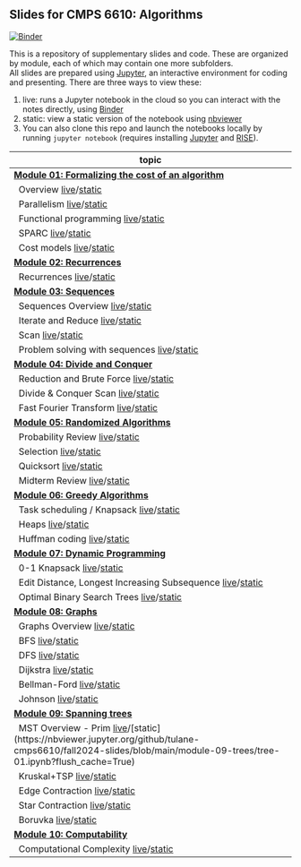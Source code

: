 ## Slides for CMPS 6610: Algorithms

[![Binder](https://mybinder.org/badge_logo.svg)](https://mybinder.org/v2/gh/tulane-cmps6610/fall2024-slides/main)

This is a repository of supplementary slides and code. These are organized by module, each of which may contain one more subfolders.  
All slides are prepared using [Jupyter](https://jupyter.org/), an interactive environment for coding and presenting. There are three ways to view these:

1. live: runs a Jupyter notebook in the cloud so you can interact with the notes directly, using [Binder](https://mybinder.org/v2/gh/tulane-cmps6610/fall2024-slides/main)
2. static: view a static version of the notebook using [nbviewer](https://nbviewer.jupyter.org)
3. You can also clone this repo and launch the notebooks locally by running `jupyter notebook` (requires installing  [Jupyter](https://jupyter.org/) and [RISE](https://rise.readthedocs.io/en/stable/index.html)).

|topic|
|-----|
|[**Module 01: Formalizing the cost of an algorithm**](https://github.com/tulane-cmps6610/fall2024-slides/tree/main/module-01-cost)|
|                              &nbsp;&nbsp;Overview [live](https://mybinder.org/v2/gh/tulane-cmps6610/fall2024-slides/main?filepath=module-01-cost/01-intro/01-intro.ipynb)/[static](https://nbviewer.jupyter.org/github/tulane-cmps6610/fall2024-slides/blob/main/module-01-cost/01-intro/01-intro.ipynb?flush_cache=True)|
|                           &nbsp;&nbsp;Parallelism [live](https://mybinder.org/v2/gh/tulane-cmps6610/fall2024-slides/main?filepath=module-01-cost/02-parallel/02-parallel.ipynb)/[static](https://nbviewer.jupyter.org/github/tulane-cmps6610/fall2024-slides/blob/main/module-01-cost/02-parallel/02-parallel.ipynb?flush_cache=True)|
|                &nbsp;&nbsp;Functional programming [live](https://mybinder.org/v2/gh/tulane-cmps6610/fall2024-slides/main?filepath=module-01-cost/03-functional/03-functional.ipynb)/[static](https://nbviewer.jupyter.org/github/tulane-cmps6610/fall2024-slides/blob/main/module-01-cost/03-functional/03-functional.ipynb?flush_cache=True)|
|                                 &nbsp;&nbsp;SPARC [live](https://mybinder.org/v2/gh/tulane-cmps6610/fall2024-slides/main?filepath=module-01-cost/04-sparc/04-sparc.ipynb)/[static](https://nbviewer.jupyter.org/github/tulane-cmps6610/fall2024-slides/blob/main/module-01-cost/04-sparc/04-sparc.ipynb?flush_cache=True)|
|                           &nbsp;&nbsp;Cost models [live](https://mybinder.org/v2/gh/tulane-cmps6610/fall2024-slides/main?filepath=module-01-cost/05-cost/05-cost.ipynb)/[static](https://nbviewer.jupyter.org/github/tulane-cmps6610/fall2024-slides/blob/main/module-01-cost/05-cost/05-cost.ipynb?flush_cache=True)|
|[                        **Module 02: Recurrences**](https://github.com/tulane-cmps6610/fall2024-slides/tree/main/module-02-recurrences)|
|                           &nbsp;&nbsp;Recurrences [live](https://mybinder.org/v2/gh/tulane-cmps6610/fall2024-slides/main?filepath=module-02-recurrences/recurrences.ipynb)/[static](https://nbviewer.jupyter.org/github/tulane-cmps6610/fall2024-slides/blob/main/module-02-recurrences/recurrences.ipynb?flush_cache=True)|
|[                          **Module 03: Sequences**](https://github.com/tulane-cmps6610/fall2024-slides/tree/main/module-03-sequences)|
|                    &nbsp;&nbsp;Sequences Overview [live](https://mybinder.org/v2/gh/tulane-cmps6610/fall2024-slides/main?filepath=module-03-sequences/01-sequences/01-sequence.ipynb)/[static](https://nbviewer.jupyter.org/github/tulane-cmps6610/fall2024-slides/blob/main/module-03-sequences/01-sequences/01-sequence.ipynb?flush_cache=True)|
|                    &nbsp;&nbsp;Iterate and Reduce [live](https://mybinder.org/v2/gh/tulane-cmps6610/fall2024-slides/main?filepath=module-03-sequences/02-operators/02-operators.ipynb)/[static](https://nbviewer.jupyter.org/github/tulane-cmps6610/fall2024-slides/blob/main/module-03-sequences/02-operators/02-operators.ipynb?flush_cache=True)|
|                                  &nbsp;&nbsp;Scan [live](https://mybinder.org/v2/gh/tulane-cmps6610/fall2024-slides/main?filepath=module-03-sequences/03-scan/03-scan.ipynb)/[static](https://nbviewer.jupyter.org/github/tulane-cmps6610/fall2024-slides/blob/main/module-03-sequences/03-scan/03-scan.ipynb?flush_cache=True)|
|        &nbsp;&nbsp;Problem solving with sequences [live](https://mybinder.org/v2/gh/tulane-cmps6610/fall2024-slides/main?filepath=module-03-sequences/04-problems/04-problems.ipynb)/[static](https://nbviewer.jupyter.org/github/tulane-cmps6610/fall2024-slides/blob/main/module-03-sequences/04-problems/04-problems.ipynb?flush_cache=True)|
|[                 **Module 04: Divide and Conquer**](https://github.com/tulane-cmps6610/fall2024-slides/tree/main/module-04-divide-and-conquer)|
&nbsp;&nbsp;Reduction and Brute Force [live](https://mybinder.org/v2/gh/tulane-cmps6610/fall2024-slides/main?filepath=module-04-divide-and-conquer/dc-01.ipynb)/[static](https://nbviewer.jupyter.org/github/tulane-cmps6610/fall2024-slides/blob/main/module-04-divide-and-conquer/dc-01.ipynb?flush_cache=True)|
&nbsp;&nbsp;Divide & Conquer Scan [live](https://mybinder.org/v2/gh/tulane-cmps6610/fall2024-slides/main?filepath=module-04-divide-and-conquer/dc-02.ipynb)/[static](https://nbviewer.jupyter.org/github/tulane-cmps6610/fall2024-slides/blob/main/module-04-divide-and-conquer/dc-02.ipynb?flush_cache=True)|
&nbsp;&nbsp;Fast Fourier Transform [live](https://mybinder.org/v2/gh/tulane-cmps6610/fall2024-slides/main?filepath=module-04-divide-and-conquer/dc-03.ipynb)/[static](https://nbviewer.jupyter.org/github/tulane-cmps6610/fall2024-slides/blob/main/module-04-divide-and-conquer/dc-03.ipynb?flush_cache=True)|
[              **Module 05: Randomized Algorithms**](https://github.com/tulane-cmps6610/fall2024-slides/tree/main/module-05-random)|
&nbsp;&nbsp;Probability Review [live](https://mybinder.org/v2/gh/tulane-cmps6610/fall2024-slides/main?filepath=module-05-random/random-01.ipynb)/[static](https://nbviewer.jupyter.org/github/tulane-cmps6610/fall2024-slides/blob/main/module-05-random/random-01.ipynb?flush_cache=True)|
&nbsp;&nbsp;Selection [live](https://mybinder.org/v2/gh/tulane-cmps6610/fall2024-slides/main?filepath=module-05-random/random-02.ipynb)/[static](https://nbviewer.jupyter.org/github/tulane-cmps6610/fall2024-slides/blob/main/module-05-random/random-02.ipynb?flush_cache=True)|
&nbsp;&nbsp;Quicksort [live](https://mybinder.org/v2/gh/tulane-cmps6610/fall2024-slides/main?filepath=module-05-random/random-03.ipynb)/[static](https://nbviewer.jupyter.org/github/tulane-cmps6610/fall2024-slides/blob/main/module-05-random/random-03.ipynb?flush_cache=True)|
&nbsp;&nbsp;Midterm Review [live](https://mybinder.org/v2/gh/tulane-cmps6610/fall2024-slides/main?filepath=module-05-random/midterm-review.ipynb)/[static](https://nbviewer.jupyter.org/github/tulane-cmps6610/fall2024-slides/blob/main/module-05-random/midterm-review.ipynb?flush_cache=True)|
|[                  **Module 06: Greedy Algorithms**](https://github.com/tulane-cmps6610/fall2024-slides/tree/main/module-06-greedy)|
&nbsp;&nbsp;Task scheduling / Knapsack [live](https://mybinder.org/v2/gh/tulane-cmps6610/fall2024-slides/main?filepath=module-06-greedy/greedy-01.ipynb)/[static](https://nbviewer.jupyter.org/github/tulane-cmps6610/fall2024-slides/blob/main/module-06-greedy/greedy-01.ipynb?flush_cache=True)|
&nbsp;&nbsp;Heaps [live](https://mybinder.org/v2/gh/tulane-cmps6610/fall2024-slides/main?filepath=module-06-greedy/greedy-02.ipynb)/[static](https://nbviewer.jupyter.org/github/tulane-cmps6610/fall2024-slides/blob/main/module-06-greedy/greedy-02.ipynb?flush_cache=True)|
&nbsp;&nbsp;Huffman coding [live](https://mybinder.org/v2/gh/tulane-cmps6610/fall2024-slides/main?filepath=module-06-greedy/greedy-03.ipynb)/[static](https://nbviewer.jupyter.org/github/tulane-cmps6610/fall2024-slides/blob/main/module-06-greedy/greedy-03.ipynb?flush_cache=True)|
|[                **Module 07: Dynamic Programming**](https://github.com/tulane-cmps6610/fall2024-slides/tree/main/module-07-dynamic)|
&nbsp;&nbsp;0-1 Knapsack [live](https://mybinder.org/v2/gh/tulane-cmps6610/fall2024-slides/main?filepath=module-07-dynamic/dp-01.ipynb)/[static](https://nbviewer.jupyter.org/github/tulane-cmps6610/fall2024-slides/blob/main/module-07-dynamic/dp-01.ipynb?flush_cache=Tru)|
&nbsp;&nbsp;Edit Distance, Longest Increasing Subsequence [live](https://mybinder.org/v2/gh/tulane-cmps6610/fall2024-slides/main?filepath=module-07-dynamic/dp-02.ipynb)/[static](https://nbviewer.jupyter.org/github/tulane-cmps6610/fall2024-slides/blob/main/module-07-dynamic/dp-02.ipynb?flush_cache=True)|
&nbsp;&nbsp;Optimal Binary Search Trees [live](https://mybinder.org/v2/gh/tulane-cmps6610/fall2024-slides/main?filepath=module-07-dynamic/dp-03.ipynb)/[static](https://nbviewer.jupyter.org/github/tulane-cmps6610/fall2024-slides/blob/main/module-07-dynamic/dp-03.ipynb?flush_cache=True)|
|[                             **Module 08: Graphs**](https://github.com/tulane-cmps6610/fall2024-slides/tree/main/module-08-graph)|
&nbsp;&nbsp;Graphs Overview [live](https://mybinder.org/v2/gh/tulane-cmps6610/fall2024-slides/main?filepath=module-01-graph/graph-06.ipynb)/[static](https://nbviewer.jupyter.org/github/tulane-cmps6610/fall2024-slides/blob/main/module-08-graph/graph-01.ipynb?flush_cache=True)|
&nbsp;&nbsp;BFS [live](https://mybinder.org/v2/gh/tulane-cmps6610/fall2024-slides/main?filepath=module-02-graph/graph-06.ipynb)/[static](https://nbviewer.jupyter.org/github/tulane-cmps6610/fall2024-slides/blob/main/module-08-graph/graph-02.ipynb?flush_cache=True)|
&nbsp;&nbsp;DFS [live](https://mybinder.org/v2/gh/tulane-cmps6610/fall2024-slides/main?filepath=module-03-graph/graph-06.ipynb)/[static](https://nbviewer.jupyter.org/github/tulane-cmps6610/fall2024-slides/blob/main/module-08-graph/graph-03.ipynb?flush_cache=True)|
&nbsp;&nbsp;Dijkstra [live](https://mybinder.org/v2/gh/tulane-cmps6610/fall2024-slides/main?filepath=module-04-graph/graph-06.ipynb)/[static](https://nbviewer.jupyter.org/github/tulane-cmps6610/fall2024-slides/blob/main/module-08-graph/graph-04.ipynb?flush_cache=True)|
&nbsp;&nbsp;Bellman-Ford [live](https://mybinder.org/v2/gh/tulane-cmps6610/fall2024-slides/main?filepath=module-05-graph/graph-06.ipynb)/[static](https://nbviewer.jupyter.org/github/tulane-cmps6610/fall2024-slides/blob/main/module-08-graph/graph-05.ipynb?flush_cache=True)|
&nbsp;&nbsp;Johnson [live](https://mybinder.org/v2/gh/tulane-cmps6610/fall2024-slides/main?filepath=module-08-graph/graph-06.ipynb)/[static](https://nbviewer.jupyter.org/github/tulane-cmps6610/fall2024-slides/blob/main/module-08-graph/graph-06.ipynb?flush_cache=True)|
|[                     **Module 09: Spanning trees**](https://github.com/tulane-cmps6610/fall2024-slides/tree/main/module-09-trees)|
&nbsp;&nbsp;MST Overview - Prim [live](https://mybinder.org/v2/gh/tulane-cmps6610/fall2024-slides/main?filepath=[module-09-trees/tree-01.ipynb](https://nbviewer.jupyter.org/github/tulane-cmps6610/fall2024-slides/blob/main/).ipynb)/[static](https://nbviewer.jupyter.org/github/tulane-cmps6610/fall2024-slides/blob/main/module-09-trees/tree-01.ipynb?flush_cache=True)|
&nbsp;&nbsp;Kruskal+TSP [live](https://mybinder.org/v2/gh/tulane-cmps6610/fall2024-slides/main?filepath=module-09-trees/tree-02.ipynb)/[static](https://nbviewer.jupyter.org/github/tulane-cmps6610/fall2024-slides/blob/main/module-09-trees/tree-02.ipynb?flush_cache=True)|
&nbsp;&nbsp;Edge Contraction [live](https://mybinder.org/v2/gh/tulane-cmps6610/fall2024-slides/main?filepath=module-09-trees/tree-03.ipynb)/[static](https://nbviewer.jupyter.org/github/tulane-cmps6610/fall2024-slides/blob/main/module-09-trees/tree-03.ipynb?flush_cache=True)|
&nbsp;&nbsp;Star Contraction [live](https://mybinder.org/v2/gh/tulane-cmps6610/fall2024-slides/main?filepath=module-09-trees/tree-04.ipynb)/[static](https://nbviewer.jupyter.org/github/tulane-cmps6610/fall2024-slides/blob/main/module-09-trees/tree-04.ipynb?flush_cache=True)|
&nbsp;&nbsp;Boruvka [live](https://mybinder.org/v2/gh/tulane-cmps6610/fall2024-slides/main?filepath=module-09-trees/tree-05.ipynb)/[static](https://nbviewer.jupyter.org/github/tulane-cmps6610/fall2024-slides/blob/main/module-09-trees/tree-05.ipynb?flush_cache=True)|
|[                      **Module 10: Computability**](https://github.com/tulane-cmps6610/fall2024-slides/tree/main/module-10-computability)|
&nbsp;&nbsp;Computational Complexity [live](https://mybinder.org/v2/gh/tulane-cmps6610/fall2024-slides/main?filepath=module-10-computability/computability.ipynb)/[static](https://nbviewer.jupyter.org/github/tulane-cmps6610/fall2024-slides/blob/main/module-10-computability/computability.ipynb?flush_cache=True)|
